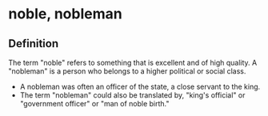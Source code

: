 # noble, nobleman

## Definition

The term "noble" refers to something that is excellent and of high quality. A "nobleman" is a person who belongs to a higher political or social class.

* A nobleman was often an officer of the state, a close servant to the king.
* The term "nobleman" could also be translated by, "king's official" or "government officer" or "man of noble birth."